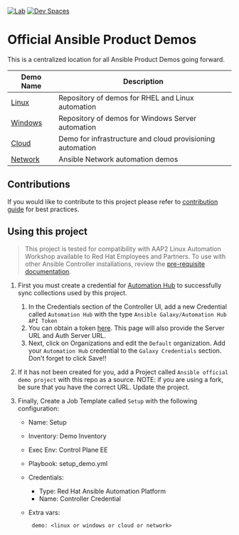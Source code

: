 [![Lab](https://img.shields.io/badge/Try%20Me-EE0000?style=for-the-badge&logo=redhat&logoColor=white)](https://red.ht/aap-product-demos)
[![Dev Spaces](https://img.shields.io/badge/Customize%20Here-0078d7.svg?style=for-the-badge&logo=visual-studio-code&logoColor=white)](https://workspaces.openshift.com/f?url=https://github.com/ansible/product-demos)

# Official Ansible Product Demos

This is a centralized location for all Ansible Product Demos going forward. 

| Demo Name | Description |
|-----------|-------------|
| [Linux](linux/README.md) | Repository of demos for RHEL and Linux automation |
| [Windows](windows/README.md) | Repository of demos for Windows Server automation |
| [Cloud](cloud/README.md) | Demo for infrastructure and cloud provisioning automation |
| [Network](network/README.md) | Ansible Network automation demos |

## Contributions

If you would like to contribute to this project please refer to [contribution guide](CONTRIBUTING.md) for best practices.

## Using this project

  > This project is tested for compatibility with AAP2 Linux Automation Workshop available to Red Hat Employees and Partners. To use with other Ansible Controller installations, review the [pre-requisite documentation](https://github.com/RedHatGov/ansible-tower-samples/tree/product-demos).

1. First you must create a credential for [Automation Hub](https://console.redhat.com/ansible/automation-hub/) to successfully sync collections used by this project.
   
   1. In the Credentials section of the Controller UI, add a new Credential called `Automation Hub` with the type `Ansible Galaxy/Automation Hub API Token`
   2. You can obtain a token [here](https://console.redhat.com/ansible/automation-hub/token). This page will also provide the Server URL and Auth Server URL.
   3. Next, click on Organizations and edit the `Default` organization. Add your `Automation Hub` credential to the `Galaxy Credentials` section. Don't forget to click Save!!

2. If it has not been created for you, add a Project called `Ansible official demo project` with this repo as a source. NOTE: if you are using a fork, be sure that you have the correct URL. Update the project.
3. Finally, Create a Job Template called `Setup` with the following configuration:
  
     - Name: Setup
     - Inventory: Demo Inventory
     - Exec Env: Control Plane EE
     - Playbook: setup_demo.yml
     - Credentials:

        - Type: Red Hat Ansible Automation Platform
        - Name: Controller Credential
     - Extra vars:
  
            demo: <linux or windows or cloud or network>

